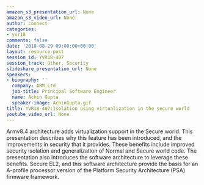 ```yaml
---
amazon_s3_presentation_url: None
amazon_s3_video_url: None
author: connect
categories:
- yvr18
comments: false
date: '2018-08-29 09:00:00+00:00'
layout: resource-post
session_id: YVR18-407
session_track: Other, Security
slideshare_presentation_url: None
speakers:
- biography: ''
  company: ARM Ltd
  job-title: Principal Software Engineer
  name: Achin Gupta
  speaker-image: AchinGupta.gif
title: YVR18-407:Isolation using virtualization in the secure world
youtube_video_url: None
---
```


Armv8.4 architecture adds virtualization support in the Secure world. This presentation describes why this feature has been introduced, and the improvements in security that it provides. These benefits include improved security isolation and generalization of Normal and Secure world code. The presentation also introduces the software architecture to leverage these benefits. Secure EL2, and this software architecture provide the basis for an A-profile processor version of the Platform Security Architecture (PSA) firmware framework.